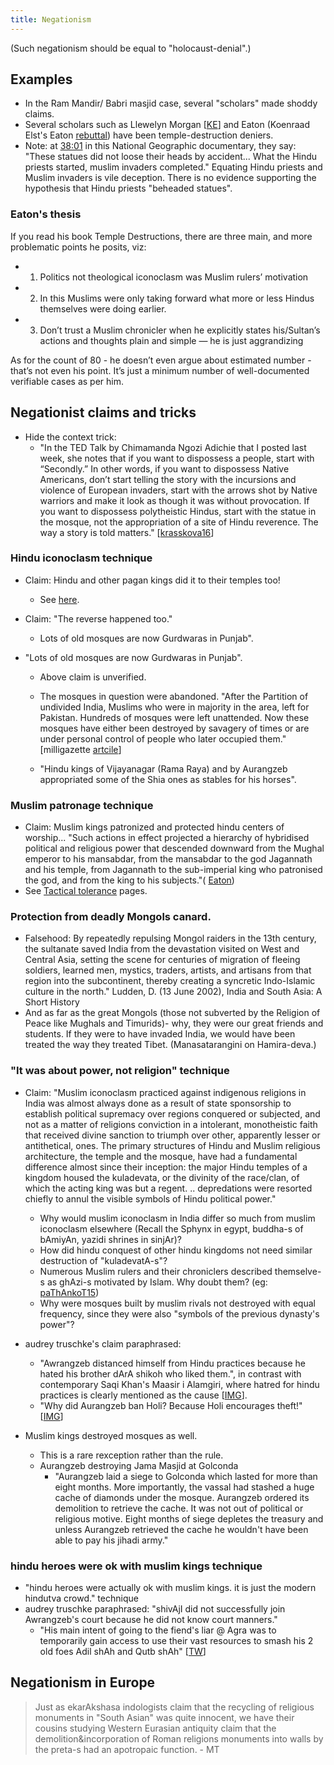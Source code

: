 ```yaml
---
title: Negationism
---
```


(Such negationism should be equal to "holocaust-denial".)  

## Examples
- In the Ram Mandir/ Babri masjid case, several "scholars" made shoddy claims.
- Several scholars such as Llewelyn Morgan \[[KE](http://koenraadelst.blogspot.com/2012/07/a-denier-on-temple-destruction.html)\] and Eaton (Koenraad Elst's Eaton [rebuttal](http://koenraadelst.bharatvani.org/articles/ayodhya/eaton.html)) have been temple-destruction deniers. 
- Note: at [38:01](http://www.youtube.com/watch?feature=player_detailpage&v=Zfxn9lNfiL8#t=38m01s) in this National Geographic documentary, they say: "These statues did not loose their heads by accident... What the Hindu priests started, muslim invaders completed." Equating Hindu priests and Muslim invaders is vile deception. There is no evidence supporting the hypothesis that Hindu priests "beheaded statues".


### Eaton's thesis
If you read his book Temple Destructions, there are three main, and more problematic points he posits, viz:

- 1. Politics not theological iconoclasm was Muslim rulers’ motivation
- 2. In this Muslims were only taking forward what more or less Hindus themselves were doing earlier.
- 3. Don’t trust a Muslim chronicler when he explicitly states his/Sultan’s actions and thoughts plain and simple — he is just aggrandizing

As for the count of 80 - he doesn’t even argue about estimated number - that’s not even his point. It’s just a minimum number of well-documented verifiable cases as per him.

## Negationist claims and tricks

- Hide the context trick:
    - "In the TED Talk by Chimamanda Ngozi Adichie that I posted last week, she notes that if you want to dispossess a people, start with “Secondly.” In other words, if you want to dispossess Native Americans, don’t start telling the story with the incursions and violence of European invaders, start with the arrows shot by Native warriors and make it look as though it was without provocation. If you want to dispossess polytheistic Hindus, start with the statue in the mosque, not the appropriation of a site of Hindu reverence. The way a story is told matters." \[[krasskova16](https://krasskova.wordpress.com/2016/03/13/the-battle-for-polytheisms-soul/)\]

### Hindu iconoclasm technique
- Claim: Hindu and other pagan kings did it to their temples too! 
    - See [here](/polity/external-affairs/tolerance/).
- Claim: "The reverse happened too."
    - Lots of old mosques are now Gurdwaras in Punjab".
- "Lots of old mosques are now Gurdwaras in Punjab".
    
    - Above claim is unverified.
    - The mosques in question were abandoned. "After the Partition of undivided India, Muslims who were in majority in the area, left for Pakistan. Hundreds of mosques were left unattended. Now these mosques have either been destroyed by savagery of times or are under personal control of people who later occupied them." \[milligazette [artcile](http://www.milligazette.com/Archives/15042002/1504200294.htm)\]
    
    - "Hindu kings of Vijayanagar (Rama Raya) and by Aurangzeb appropriated some of the Shia ones as stables for his horses".

### Muslim patronage technique
- Claim: Muslim kings patronized and protected hindu centers of worship... "Such actions in effect projected a hierarchy of hybridised political and religious power that descended downward from the Mughal emperor to his mansabdar, from the mansabdar to the god Jagannath and his temple, from Jagannath to the sub-imperial king who patronised the god, and from the king to his subjects."( [Eaton](http://www.frontline.in/static/html/fl1725/17250620.htm))
- See [Tactical tolerance](../../abe-disease/islam/tactical-tolerance/) pages.

### Protection from deadly Mongols canard.
- Falsehood: By repeatedly repulsing Mongol raiders in the 13th century, the sultanate saved India from the devastation visited on West and Central Asia, setting the scene for centuries of migration of fleeing soldiers, learned men, mystics, traders, artists, and artisans from that region into the subcontinent, thereby creating a syncretic Indo-Islamic culture in the north." Ludden, D. (13 June 2002), India and South Asia: A Short History
- And as far as the great Mongols (those not subverted by the Religion of Peace like Mughals and Timurids)- why, they were our great friends and students. If they were to have invaded India, we would have been treated the way they treated Tibet. (Manasatarangini on Hamira-deva.)

### "It was about power, not religion" technique
- Claim: "Muslim iconoclasm practiced against indigenous religions in India was almost always done as a result of state sponsorship to establish political supremacy over regions conquered or subjected, and not as a matter of religions conviction in a intolerant, monotheistic faith that received divine sanction to triumph over other, apparently lesser or antithetical, ones. The primary structures of Hindu and Muslim religious architecture, the temple and the mosque, have had a fundamental difference almost since their inception: the major Hindu temples of a kingdom housed the kuladevata, or the divinity of the race/clan, of which the acting king was but a regent. .. depredations were resorted chiefly to annul the visible symbols of Hindu political power."
    - Why would muslim iconoclasm in India differ so much from muslim iconoclasm elsewhere (Recall the Sphynx in egypt, buddha-s of bAmiyAn, yazidi shrines in sinjAr)?
    - How did hindu conquest of other hindu kingdoms not need similar destruction of "kuladevatA-s"?
    - Numerous Muslim rulers and their chroniclers described themselve-s as ghAzi-s motivated by Islam. Why doubt them? (eg: [paThAnkoT15](http://timesofindia.indiatimes.com/india/Your-son-has-killed-two-kafirs-I-slit-their-throats-with-a-dagger/articleshow/50829483.cms?utm_source=facebook.com&utm_medium=referral&utm_campaign=TOI))
    - Why were mosques built by muslim rivals not destroyed with equal frequency, since they were also "symbols of the previous dynasty's power"?
- audrey truschke's claim paraphrased:
    - "Awrangzeb distanced himself from Hindu practices because he hated his brother dArA shikoh who liked them.", in contrast with contemporary Saqi Khan's Maasir i Alamgiri, where hatred for hindu practices is clearly mentioned as the cause \[[IMG](http://i.imgsafe.org/3263e5893d.jpg)\].
    - "Why did Aurangzeb ban Holi? Because Holi encourages theft!" \[[IMG](http://i.imgsafe.org/e0b9fbd12b.jpg)\]  
        
- Muslim kings destroyed mosques as well.
    - This is a rare rexception rather than the rule.
    - Aurangzeb destroying Jama Masjid at Golconda
        - "Aurangzeb laid a siege to Golconda which lasted for more than eight months. More importantly, the vassal had stashed a huge cache of diamonds under the mosque. Aurangzeb ordered its demolition to retrieve the cache. It was not out of political or religious motive. Eight months of siege depletes the treasury and unless Aurangzeb retrieved the cache he wouldn't have been able to pay his jihadi army."

### hindu heroes were ok with muslim kings technique
- "hindu heroes were actually ok with muslim kings. it is just the modern hindutva crowd." technique
- audrey truschke paraphrased: "shivAjI did not successfully join Awrangzeb's court because he did not know court manners."
    - "His main intent of going to the fiend's liar @ Agra was to temporarily gain access to use their vast resources to smash his 2 old foes Adil shAh and Qutb shAh" \[[TW](https://twitter.com/ColonelGerard/status/834458173192802304)\]

## Negationism in Europe
> Just as ekarAkshasa indologists claim that the recycling of religious monuments in "South Asian" was quite innocent, we have their cousins studying Western Eurasian antiquity claim that the demolition&incorporation of Roman religions monuments into walls by the preta-s had an apotropaic function. - MT